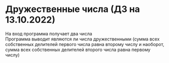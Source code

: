 # Дружественные числа (ДЗ на 13.10.2022)
На вход программа получает два числа\
Программа выводит являются ли числа дружественными (сумма всех собственных делителей первого числа равна второму числу и наоборот, сумма всех собственных делителей второго числа равна первому числу)

